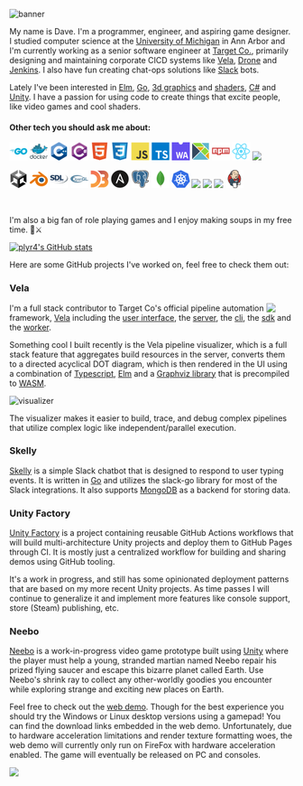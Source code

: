 ![banner](https://user-images.githubusercontent.com/48764154/149204225-1ece29b6-0833-42bb-a857-d6f1f1fdf872.gif)


My name is Dave. I'm a programmer, engineer, and aspiring game designer. I studied computer science at the [University of Michigan](https://cse.engin.umich.edu/) in Ann Arbor and I'm currently working as a senior software engineer at [Target Co.](https://corporate.target.com/careers), primarily designing and maintaining corporate CICD systems like [Vela](https://go-vela.github.io/docs/), [Drone](https://www.drone.io/enterprise/opensource/) and [Jenkins](https://www.jenkins.io/). I also have fun creating chat-ops solutions like [Slack](https://api.slack.com/) bots.
<br/>

Lately I've been interested in [Elm](https://elm-lang.org/), [Go](https://go.dev/), [3d graphics](https://paroj.github.io/gltut/) and [shaders](https://en.wikipedia.org/wiki/Shader), [C#](https://learn.microsoft.com/en-us/dotnet/csharp/) and [Unity](https://unity.com/). I have a passion for using code to create things that excite people, like video games and cool shaders.

<h4>Other tech you should ask me about:</h3>
<a href="https://go.dev/" target="_blank"><img height="32" src="https://raw.githubusercontent.com/devicons/devicon/6910f0503efdd315c8f9b858234310c06e04d9c0/icons/go/go-original-wordmark.svg"/></a>
<a href="https://www.docker.com/" target="_blank"><img height="32" src="https://raw.githubusercontent.com/devicons/devicon/6910f0503efdd315c8f9b858234310c06e04d9c0/icons/docker/docker-original-wordmark.svg"/></a> 
<a href="https://cplusplus.com/" target="_blank"><img height="32" src="https://raw.githubusercontent.com/devicons/devicon/6910f0503efdd315c8f9b858234310c06e04d9c0/icons/cplusplus/cplusplus-original.svg"/></a>
<a href="https://learn.microsoft.com/en-us/dotnet/csharp/" target="_blank"><img height="32" src="https://raw.githubusercontent.com/devicons/devicon/6910f0503efdd315c8f9b858234310c06e04d9c0/icons/csharp/csharp-original.svg"/></a>
<a href="https://developer.mozilla.org/en-US/docs/Learn/Getting_started_with_the_web/HTML_basics" target="_blank"><img height="32" src="https://raw.githubusercontent.com/devicons/devicon/6910f0503efdd315c8f9b858234310c06e04d9c0/icons/html5/html5-original.svg"/></a>
<a href="https://developer.mozilla.org/en-US/docs/Web/CSS" target="_blank"><img height="32" src="https://raw.githubusercontent.com/devicons/devicon/6910f0503efdd315c8f9b858234310c06e04d9c0/icons/css3/css3-original.svg"/></a>
<a href="https://www.javascript.com/" target="_blank"><img height="32" src="https://raw.githubusercontent.com/devicons/devicon/6910f0503efdd315c8f9b858234310c06e04d9c0/icons/javascript/javascript-original.svg"/></a>
<a href="https://www.typescriptlang.org/" target="_blank"><img height="32" src="https://raw.githubusercontent.com/devicons/devicon/6910f0503efdd315c8f9b858234310c06e04d9c0/icons/typescript/typescript-original.svg"/></a>
<a href="https://webassembly.org/" target="_blank"><img height="32" src="https://raw.githubusercontent.com/devicons/devicon/6910f0503efdd315c8f9b858234310c06e04d9c0/icons/wasm/wasm-original.svg"/></a>
<a href="https://elm-lang.org/" target="_blank"><img height="32" src="https://raw.githubusercontent.com/devicons/devicon/6910f0503efdd315c8f9b858234310c06e04d9c0/icons/elm/elm-original.svg"/></a>
<a href="https://www.npmjs.com/" target="_blank"><img height="32" src="https://raw.githubusercontent.com/devicons/devicon/6910f0503efdd315c8f9b858234310c06e04d9c0/icons/npm/npm-original-wordmark.svg"/></a>
<a href="https://react.dev/" target="_blank"><img height="32" src="https://raw.githubusercontent.com/devicons/devicon/6910f0503efdd315c8f9b858234310c06e04d9c0/icons/react/react-original.svg"/></a>
<a href="https://graphviz.org/" target="_blank"><img height="32" src="https://upload.wikimedia.org/wikipedia/en/4/48/GraphvizLogo.png"/>

<a href="https://unity.com/" target="_blank"><img height="32" src="https://raw.githubusercontent.com/devicons/devicon/6910f0503efdd315c8f9b858234310c06e04d9c0/icons/unity/unity-original.svg"/></a>
<a href="https://www.blender.org/" target="_blank"><img height="32" src="https://raw.githubusercontent.com/devicons/devicon/6910f0503efdd315c8f9b858234310c06e04d9c0/icons/blender/blender-original.svg"/></a>
<a href="https://www.libsdl.org/" target="_blank"><img height="32" src="https://raw.githubusercontent.com/devicons/devicon/6910f0503efdd315c8f9b858234310c06e04d9c0/icons/sdl/sdl-original.svg"/></a>
<a href="https://www.opengl.org/" target="_blank"><img height="32" src="https://raw.githubusercontent.com/devicons/devicon/6910f0503efdd315c8f9b858234310c06e04d9c0/icons/opengl/opengl-original.svg"/></a>
<a href="https://d3js.org/" target="_blank"><img height="32" src="https://raw.githubusercontent.com/devicons/devicon/6910f0503efdd315c8f9b858234310c06e04d9c0/icons/d3js/d3js-original.svg"/></a>
<a href="https://github.com/ansible/ansible" target="_blank"><img height="32" src="https://raw.githubusercontent.com/devicons/devicon/6910f0503efdd315c8f9b858234310c06e04d9c0/icons/ansible/ansible-original.svg"/></a>
<a href="https://www.postgresql.org/" target="_blank"><img height="32" src="https://raw.githubusercontent.com/devicons/devicon/6910f0503efdd315c8f9b858234310c06e04d9c0/icons/postgresql/postgresql-original.svg"/></a>
<a href="https://www.mongodb.com" target="_blank"><img height="32" src="https://raw.githubusercontent.com/devicons/devicon/6910f0503efdd315c8f9b858234310c06e04d9c0/icons/mongodb/mongodb-original.svg"/></a>
<a href="https://kubernetes.io/" target="_blank"><img height="32" src="https://raw.githubusercontent.com/devicons/devicon/6910f0503efdd315c8f9b858234310c06e04d9c0/icons/kubernetes/kubernetes-original.svg"/></a>
<a href="https://go-vela.github.io/docs/" target="_blank"><img height="32" src="https://avatars.githubusercontent.com/u/55509865?s=200&v=4"/></a>
<a href="https://docs.github.com/en/actions/learn-github-actions/understanding-github-actions" target="_blank"><img height="32" src="https://avatars.githubusercontent.com/u/44036562?s=200&v=4"/></a>
<a href="https://www.drone.io/" target="_blank"><img height="32" src="https://seeklogo.com/images/D/drone-logo-9D3EF64845-seeklogo.com.png"/></a>
<a href="https://www.jenkins.io/" target="_blank"><img height="32" src="https://raw.githubusercontent.com/devicons/devicon/6910f0503efdd315c8f9b858234310c06e04d9c0/icons/jenkins/jenkins-original.svg"/></a>

<br/>

I'm also a big fan of role playing games and I enjoy making soups in my free time. 🥣⚔️

[![plyr4's GitHub stats](https://github-readme-stats.vercel.app/api?username=plyr4&theme=gruvbox)](https://github.com/anuraghazra/github-readme-stats)

Here are some GitHub projects I've worked on, feel free to check them out:

### Vela 
<img width="48" align="right" src="https://avatars.githubusercontent.com/u/55509865?s=200&v=4"/>

I'm a full stack contributor to Target Co's official pipeline automation framework, [Vela](https://go-vela.github.io/docs/installation/) including the [user interface](https://github.com/go-vela/ui), the [server](https://github.com/go-vela/server), the [cli](https://github.com/go-vela/cli), the [sdk](https://github.com/go-vela/sdk-go) and the [worker](https://github.com/go-vela/worker).

Something cool I built recently is the Vela pipeline visualizer, which is a full stack feature that aggregates build resources in the server, converts them to a directed acyclical DOT diagram, which is then rendered in the UI using a combination of [Typescript](https://github.com/go-vela/ui/blob/main/src/static/graph.ts), [Elm](https://github.com/go-vela/ui/blob/main/src/elm/Pages/Build/Graph/View.elm) and a [Graphviz library](https://github.com/hpcc-systems/hpcc-js-wasm) that is precompiled to [WASM](https://webassembly.org/).

![visualizer](https://github.com/plyr4/plyr4/blob/main/visualize.gif?raw=true)

The visualizer makes it easier to build, trace, and debug complex pipelines that utilize complex logic like independent/parallel execution.

### Skelly
[Skelly](https://github.com/plyr4/skelly) is a simple Slack chatbot that is designed to respond to user typing events. It is written in [Go](https://go.dev/) and utilizes the slack-go library for most of the Slack integrations. It also supports [MongoDB](https://www.mongodb.com/) as a backend for storing data.

### Unity Factory
[Unity Factory](https://github.com/plyr4/unity-factory) is a project containing reusable GitHub Actions workflows that will build multi-architecture Unity projects and deploy them to GitHub Pages through CI. It is mostly just a centralized workflow for building and sharing demos using GitHub tooling. 

It's a work in progress, and still has some opinionated deployment patterns that are based on my more recent Unity projects. As time passes I will continue to generalize it and implement more features like console support, store (Steam) publishing, etc.

### Neebo
[Neebo](https://plyr4.github.io/unity-ufo/) is a work-in-progress video game prototype built using [Unity](https://unity.com/) where the player must help a young, stranded martian named Neebo repair his prized flying saucer and escape this bizarre planet called Earth. Use Neebo's shrink ray to collect any other-worldly goodies you encounter while exploring strange and exciting new places on Earth.

Feel free to check out the [web demo](https://plyr4.github.io/unity-ufo/). Though for the best experience you should try the Windows or Linux desktop versions using a gamepad! You can find the download links embedded in the web demo.
Unfortunately, due to hardware acceleration limitations and render texture formatting woes, the web demo will currently only run on FireFox with hardware acceleration enabled. The game will eventually be released on PC and consoles. 

<img height="256" src="https://github.com/plyr4/plyr4/blob/main/neebo.gif?raw=true"/>

